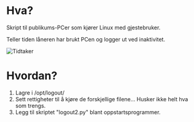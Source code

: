 # Hva?

Skript til publikums-PCer som kjører Linux med gjestebruker.

Teller tiden låneren har brukt PCen og logger ut ved inaktivitet.

![Tidtaker](https://github.com/Ornendil/logout/blob/main/20220111_104632.jpg?raw=true)

# Hvordan?

1. Lagre i /opt/logout/
2. Sett rettigheter til å kjøre de forskjellige filene... Husker ikke helt hva som trengs.
3. Legg til skriptet "logout2.py" blant oppstartsprogrammer.

